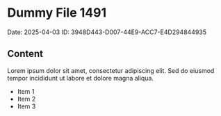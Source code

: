 # Dummy File 1491

Date: 2025-04-03
ID: 3948D443-D007-44E9-ACC7-E4D294844935

## Content

Lorem ipsum dolor sit amet, consectetur adipiscing elit.
Sed do eiusmod tempor incididunt ut labore et dolore magna aliqua.

* Item 1
* Item 2
* Item 3

